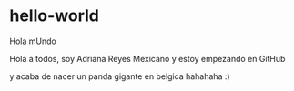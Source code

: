 # hello-world
Hola mUndo

Hola a todos, soy Adriana Reyes Mexicano  y estoy empezando en GitHub

y acaba de nacer un panda gigante en  belgica hahahaha :)

